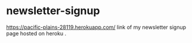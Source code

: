 # newsletter-signup
https://pacific-plains-28119.herokuapp.com/
link of my newsletter signup page hosted on heroku .
